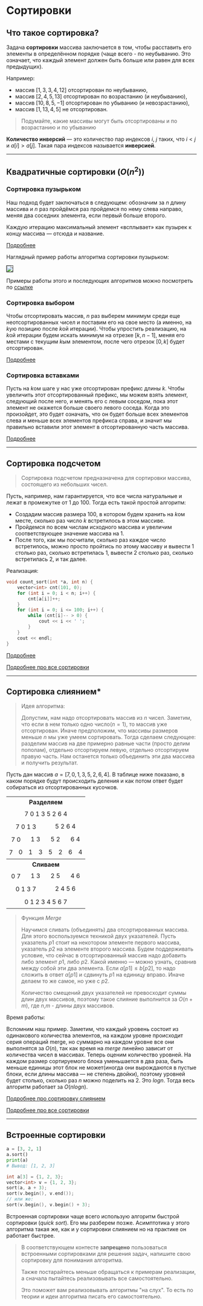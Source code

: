 # Сортировки

## Что такое сортировка?

Задача **сортировки** массива заключается в том, чтобы расставить его элементы в определённом порядке (чаще всего - по неубыванию. Это означает, что каждый элемент должен быть больше или равен для всех предыдущих).

Например:
* массив $[1, 3, 3, 4, 12]$ отсортирован по неубыванию, 
* массив $[2, 4, 5, 13]$ отсортирован по возрастанию (и неубыванию),
* массив $[10, 8, 5, -1]$ отсортирован по убыванию (и невозрастанию),
* массив $[1, 13, 4, 5]$ не отсортирован.

> Подумайте, какие массивы могут быть отсортированы и по возрастанию и по убыванию

**Количество инверсий** &mdash; это количество пар индексов $i$, $j$ таких, что $i < j$ и $a[i] > a[j]$. Такая пара индексов называется **инверсией**.

***

## Квадратичные сортировки ($O(n^2)$)


### Сортировка пузырьком

Наш подход будет заключаться в следующем: обозначим за $n$ длину массива и $n$ раз пройдёмся раз пройдемся по нему слева направо, меняя два соседних элемента, если первый больше второго.

Каждую итерацию максимальный элемент «всплывает» как пузырек к концу массива — отсюда и название.

[Подробнее]('https://ru.algorithmica.org/cs/sorting/bubble/')

Наглядный пример работы алгоритма сортировки пузырьком:

<a href=""><img src="https://upload.wikimedia.org/wikipedia/commons/c/c8/Bubble-sort-example-300px.gif" border="1"></a>

Примеры работы этого и последующих алгоритмов можно посмотреть по [ссылке]('https://visualgo.net/en/sorting')


### Сортировка выбором

Чтобы отсортировать массив, $n$ раз выберем минимум среди еще неотсортированных чисел и поставим его на свое место (а именно, на $k$ую позицию после $k$ой итерации). Чтобы упростить реализацию, на $k$ой итерации будем искать минимум на отрезке $[k, n - 1]$, меняя его местами с текущим $k$ым элементом, после чего отрезок $[0, k]$ будет отсортирован.


[Подробнее]('https://ru.algorithmica.org/cs/sorting/selection/')

### Сортировка вставками

Пусть на $k$ом шаге у нас уже отсортирован префикс длины $k$. Чтобы увеличить этот отсортированный префикс, мы можем взять элемент, следующий после него, и менять его с левым соседом, пока этот элемент не окажется больше своего левого соседа. Когда это произойдет, это будет означать, что он будет больше всех элементов слева и меньше всех элементов префикса справа, и значит мы правильно вставили этот элемент в отсортированную часть массива.

[Подробнее]('https://ru.algorithmica.org/cs/sorting/insertion/')


***

## Сортировка подсчетом

> Сортировка подсчетом предназначена для сортировки массива, состоящего из небольших чисел.

Пусть, например, нам гарантируется, что все числа натуральные и лежат в промежутке от $1$ до $100$. Тогда есть такой простой алгоритм:

* Создадим массив размера $100$, в котором будем хранить на $k$ом месте, сколько раз число $k$ встретилось в этом массиве.
* Пройдемся по всем числам исходного массива и увеличим соответствующее значение массива на $1$.
* После того, как мы посчитали, сколько раз каждое число встретилось, можно просто пройтись по этому массиву и вывести $1$ столько раз, сколько встретилась $1$, вывести $2$ столько раз, сколько встретилась $2$, и так далее.

Реализация:
```cpp
void count_sort(int *a, int n) {
    vector<int> cnt(101, 0);
    for (int i = 0; i < n; i++) {
        cnt[a[i]]++;
    }
    for (int i = 0; i <= 100; i++) {
        while (cnt[i]-- > 0) {
            cout << i << ' ';
        }
    }
    cout << endl;
}
```


[Подробнее]('https://ru.algorithmica.org/cs/sorting/counting/')

[Подробнее про все сортировки]('https://algorithmica.org/tg/sorting')

***

## Сортировка слиянием*

> Идея алгоритма:
> 
> Допустим, нам надо отсортировать массив из $n$ чисел. Заметим, что если в нем только одно число($n=1$), то массив уже отсортирован. Иначе предположим, что массивы размеров меньше $n$ мы уже умеем сортировать. Тогда сделаем следующее: разделим массив на две примерно равные части (просто делим пополам), отдельно отсортируем левую, отдельно отсортируем правую часть. Нам останется только объединить эти два массива и получить результат.


Пусть дан массив $a = [7,0,1,3,5,2,6,4]$. В таблице ниже показано, в каком порядке будут происходить деления и как потом ответ будет собираться из отсортированных кусочков.


<table class="wikitable"><tbody>
<tr><th colspan="8" align="center">Разделяем
</th></tr>
<tr><td colspan="8" style="padding: 7px" align="center">7  0  1  3  5  2  6  4
</td></tr>
<tr>
<td colspan="4" style="padding: 7px" align="center">7 0 1 3</td>
<td colspan="4" align="center">5 2 6 4
</td>
</tr>
<tr>
<td colspan="2" style="padding: 7px" align="center">7 0</td>
<td colspan="2" align="center">1 3</td>
<td colspan="2" align="center">5 2</td>
<td colspan="2" align="center">6 4
</td>
</tr>
<tr>
<td style="padding: 7px">7</td>
<td>0</td>
<td>1</td>
<td>3</td>
<td>5</td>
<td>2</td>
<td>6</td>
<td>4
</td>
</tr>
<tr><th colspan="8" align="center">Сливаем
</th></tr>
<tr>
<td colspan="2" style="padding: 7px" align="center">0 7</td>
<td colspan="2" align="center">1 3</td>
<td colspan="2" align="center">2 5</td>
<td colspan="2" align="center">4 6
</td>
</tr>
<tr>
<td colspan="4" style="padding: 7px" align="center">0 1 3 7</td>
<td colspan="4" align="center">2 4 5 6
</td>
</tr>
<tr><td colspan="8" style="padding: 7px" align="center">0 1 2 3 4 5 6 7
</td></tr>
</tbody></table>

> Функция $Merge$
> 
> Научимся сливать (объединять) два отсортированных массива. Для этого воспользуемся техникой двух указателей. Пусть указатель $p1$ стоит на некотором элементе первого массива, указатель $p2$ на элементе второго массива. Будем поддерживать условие, что сейчас в отсортированный массив надо добавить либо элемент $p1$, либо $p2$. Какой именно &mdash; можно узнать, сравнив между собой эти два элемента. Если $a[p1]≤b[p2]$, то надо сложить в ответ $a[p1]$ и сдвинуть $p1$ на единицу вправо. Иначе делаем то же самое, но уже с $p2$.
> 
> Количество смещений двух указателей не превосходит суммы длин двух массивов, поэтому такое слияние выполнится за $O(n+m)$, где $n$,$m$ - длины двух массивов.


Время работы:

Вспомним наш пример. Заметим, что каждый уровень состоит из одинакового количества элементов, на каждом уровне происходит серия операций merge, но суммарно на каждом уровне все они выполнятся за $O(n)$, так как время на $merge$ линейно зависит от количества чисел в массивах. Теперь оценим количество уровней. На каждом размер сортируемого блока уменьшается в два раза, быть меньше единицы этот блок не может(иногда они вырождаются в пустые блоки, если длины массива &mdash; не степень двойки), поэтому уровней будет столько, сколько раз $n$ можно поделить на $2$. Это $logn$. Тогда весь алгоритм работает за $O(nlogn)$.


[Подробнее про сортировку слиянием]('https://wiki.algocode.ru/index.php?title=%D0%A1%D0%BE%D1%80%D1%82%D0%B8%D1%80%D0%BE%D0%B2%D0%BA%D0%B0_%D1%81%D0%BB%D0%B8%D1%8F%D0%BD%D0%B8%D0%B5%D0%BC')

[Подробнее про все сортировки]('https://algorithmica.org/tg/sorting')

***

## Встроенные сортировки

```python
a = [3, 2, 1]
a.sort()
print(a)
# Вывод: [1, 2, 3]
```

```cpp
int a[3] = {1, 2, 3};
vector<int> v = {1, 2, 3};
sort(a, a + 3);
sort(v.begin(), v.end());
// или же:
sort(v.begin(), v.begin() + 3);
```

Встроенная сортировки чаще всего использую алгоритм быстрой сортировки ($quick$ $sort$). Его мы разберем позже. Асимптотика у этого алгоритма такая же, как и у сортировки слиянием но на практике он работает быстрее.

> В соответствующем контесте **запрещено** пользоваться встроенными сортировками для решения задач, напишите свою сортировку для понимания алгоритма. 
> 
> Также постарайтесь меньше обращаться к примерам реализации, а сначала пытайтесь реализовывать все самостоятельно.
> 
> Это поможет вам реализовывать алгоритмы "на слух". То есть по теории и идеи алгоритма писать его самостоятельно.